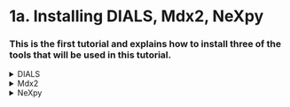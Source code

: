 # 1a. Installing DIALS, Mdx2, NeXpy
### This is the first tutorial and explains how to install three of the tools that will be used in this tutorial. 

<details>
<summary> DIALS </summary>
  
DIALS is documented on the [DIALS]([url](https://dials.github.io/index.html)) github. It is software used for indexing, peak finding, scaling and various other functions found [here](https://dials.github.io/index.html)), it is run entirely from the command line and has a basic UI to view data. DIALS should be installed in a clean environment and runs best on Python 3.10. DIALS can be installed using a package manager such as conda:
  
  ```
conda install -c conda-forge dials
conda install dxtbx/n # to read image headers 
```
- DIAlS will import data from xds (see tutorial 1b) and after processing will then be imported by Mdx2
</details>

<details>
<summary> Mdx2 </summary>
Mdx2 was released in 2022 at the Erice Data Reduction Workshop by the International School of Crystallography. Mdx2 is a valuable package for data analysis and to generate reciprocal space plots. 
Mdx2 can be downloaded from:  https://github.com/ando-lab/mdx2/archive/refs/tags/v0.3.0.zip
 First unzip and then move to the same directory as the dataset, then in the command line, run:
  
  ```
pip install -e
```
Subsequently, run:
  
  ```
mdx2.version
```
This should output the installed version of mdx2. 
  
</details>

<details>
<summary> NeXpy </summary>
NeXpy is the GUI that accompanies Mdx2. NeXpy should be installed in a second environment running on python 3.9 (or the last stable release). NeXpy only processes files in a NexusFormat structure (.nxs). Hierarchal data formats such as .h5 can be converted to the NexusFormat using this [script](https://github.com/cammdu/crystal-toolbox/blob/main/mdx2/h5_to_nexpy.md)
NeXpy can be installed using conda:

   ```
conda install -c conda-forge nexpy
conda install scipy  
``` 
  
</details>
